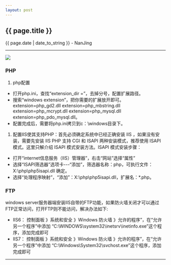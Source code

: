 ```yaml
---
layout: post
---
```


<h2>{{ page.title }}</h2>
<p class='meta'>{{ page.date | date_to_string }} - NanJing</p>

---

![](http://www.directitcorp.com/wp-content/uploads/2011/10/windows_server_system_logo.jpg)

### PHP ###
1. php配置 
 - 打开php.ini，查找“extension_dir =”，去掉分号，配置扩展路径。
 - 搜索“windows extension”，把你需要的扩展放开即可。extension=php_gd2.dll extension=php_mbstring.dll extension=php_mcrypt.dll extension=php_mysql.dll extension=php_pdo_mysql.dll。
 - 配置完成后，需要将php.ini拷贝到c：\windows目录下。
 
1. 配置IIS使其支持PHP：首先必须确定系统中已经正确安装 IIS ，如果没有安装，需要先安装 IIS PHP 支持 CGI 和 ISAPI 两种安装模式，推荐使用 ISAPI 模式。这里只解介绍 ISAPI 模式安装方法。ISAPI 模式安装步骤：
 - 打开“internet信息服务（IIS）管理器”，右击“网站”选择“属性”
 - 选择“ISAPI筛选器”选项卡---“添加”，筛选器名称：php，可执行文件：X:\php\php5isapi.dll 确定。
 - 选择“处理程序映射”，“添加”：X:\php\php5isapi.dll，扩展名：*.php。

### FTP ###
windows server服务器端安装IIS自带的FTP功能，如果防火墙关闭才可以通过FTP正常访问，打开FTP则不能访问，解决办法如下:

 - IIS6：
控制面板 》系统和安全 》Windows 防火墙 》允许的程序”，在“允许另一个程序”中添加 “C:\WINDOWS\system32\inetsrv\inetinfo.exe”这个程序，添加完成即可
 - IIS7：
控制面板 》系统和安全 》Windows 防火墙 》允许的程序”，在“允许另一个程序”中添加 “C:\Windows\System32\svchost.exe”这个程序，添加完成即可

---

